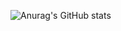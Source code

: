 ![Anurag's GitHub stats](https://github-readme-stats.vercel.app/api?username=gandalf279&show=reviews,discussions_started,discussions_answered,prs_merged,prs_merged_percentage&show_icons=true&theme=transparent)
